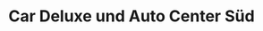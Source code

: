---
title: "Car Deluxe und Auto Center Süd"
url: /fuerth/car-deluxe-und-auto-center-sued/
shop: Autohaus
---